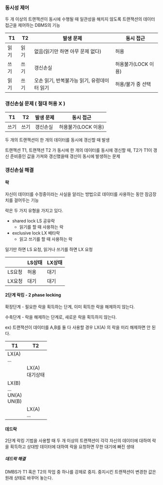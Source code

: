 

### 동시성 제어

두 개 이상의 트랜잭션이 동시에 수행될 때 일관성을 해치지 않도록 트랜잭션의 데이터 접근을 제어하는 DBMS의 기능

| T1   | T2   | 발생 문제                                   | 동시 접근           |
| ---- | ---- | ------------------------------------------- | ------------------- |
| 읽기 | 읽기 | 없음(읽기만 하면 아무 문제 없다)            | 허용                |
| 쓰기 | 쓰기 | 갱신손실                                    | 허용불가(LOCK 이용) |
| 읽기 | 쓰기 | 오손 읽기, 반복불가능 읽기, 유령데이터 읽기 | 허용/불가 중 선택   |



### 갱신손실 문제 ( 절대 허용 X )

| T1   | T2   | 발생 문제 | 동시 접근           |
| ---- | ---- | --------- | ------------------- |
| 쓰기 | 쓰기 | 갱신손실  | 허용불가(LOCK 이용) |

두 개의 트랜잭션이 한 개의 데이터를 동시에 갱신할 때 발생

트랜잭션 T1, 트랜잭션 T2 가 동시에 한 개의 데이터를 동시에 갱신할 때, T2가 T1이 갱신 준비중인 값을 가져와 갱신했을때 갱신이 동시에 발생하는 문제

### 갱신손실 해결

#### 락

자신이 데이터를 수정중이라는 사실을 알리는 방법으로 데이터를 사용하는 동안 잠금장치를 걸어두는 기능

락은 두 가지 유형을 가지고 있다.

- shared lock LS 공유락
	- 읽기를 할 때 사용하는 락
- exclusive lock LX 배타락
	- 읽고 쓰기를 할 때 사용하는 락

일기만 하면 LS 요청, 읽거나 쓰기를 하면 LX 요청

|        | LS상태 | LX상태 |
| ------ | ------ | ------ |
| LS요청 | 허용   | 대기   |
| LX요청 | 대기   | 대기   |

#### 2단계 락킹 - 2 phase locking

확장단계 - 필요한 락을 획득하는 단계, 이미 획득한 락을 해제하지 않는다. 

수축단계 - 락을 해제하는 단계로, 새로운 락을 획득하지 않는다.

ex) 트랜잭션이 데이터를 A,B를 둘 다 사용할 경우 LX(A) 의 락을 미리 해제하면 안 된다.

| T1                                   | T2                  |
| ------------------------------------ | ------------------- |
| LX(A)<br />...                       |                     |
|                                      | LX(A)<br />대기상태 |
| LX(B)<br />...<br />UN(A)<br />UN(B) |                     |
|                                      | LX(A)<br />...      |



#### 데드락

2단계 락킹 기법을 사용할 때 두 개 이상의 트랜잭션이 각각 자신의 데이터에 대하여 락을 획득하고 상대방 데이터에 대하여 락을 요청하면 무한 대기에 빠진 생태

##### 데드락 해결

DMBS가 T1 혹은 T2의 작업 중 하나를 강제로 중지. 중지시킨 트랜잭션이 변경한 값은 원래 상태로 바꾸어 놓는다.

